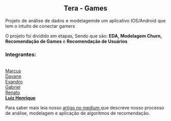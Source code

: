 <h2 align="center">Tera - Games </h2> 
<p align="justify">Projeto de análise de dados e modelagemde um aplicativo IOS/Android que tem o intuito de conectar gamers</p>
<p>  O projeto foi dividido em etapas, Sendo que são: <b> EDA,  Modelagem Churn, Recomendação de Games   </b> e <b> Recomendação de Usuários </b> </p >

<h3> Integrantes: </h3>
</br > 
<a href="https://www.linkedin.com/in/marcustrugilho/"> Marcus </a> 
</br >
<a href="https://www.linkedin.com/in/yane-a-lopes/"> Dayane </a>
</br >
<a href="https://www.linkedin.com/in/evandrodz-evandro-silva/"> Evandro </a>
</br >
<a href="https://www.linkedin.com/in/gabriel-tande-51a481162/"> Gabriel </a>
</br >
<a href="https://www.linkedin.com/in/renato-crudo-csm-8a343925/">Renato </a>
</br >
<a href="https://www.linkedin.com/in/lhenriquear/"><b> Luiz Henrique</b> </a>



<p> Para saber mais leia nosso  <a href = "https://marcusntrugilho.medium.com/vamos-para-a-festa-como-conectar-gamers-e-prever-o-churn-com-machine-learning-6c8bfa6db85b"> artigo no medium </a> que descreve nosso processo de análise, modelagem e aplicação de algoritmos de recomendação. </p>